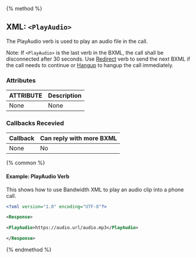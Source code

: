 {% method %}
## XML: `<PlayAudio>`
The PlayAudio verb is used to play an audio file in the call.

Note: If `<PlayAudio>` is the last verb in the BXML, the call shall be disconnected after 30 seconds. Use [Redirect](redirect.md) verb to send the next BXML if the call needs to continue or [Hangup](hangup.md) to hangup the call immediately. 


### Attributes
| ATTRIBUTE | Description |
|:----------|:------------|
| None      | None        |


### Callbacks Recevied

| Callback | Can reply with more BXML |
|:---------|:-------------------------|
| None     | No                       |

{% common %}
#### Example:  PlayAudio Verb
This shows how to use Bandwidth XML to play an audio clip into a phone call.

```XML
<?xml version="1.0" encoding="UTF-8"?>

<Response>

<PlayAudio>https://audio.url/audio.mp3</PlayAudio>

</Response>
```

{% endmethod %}
